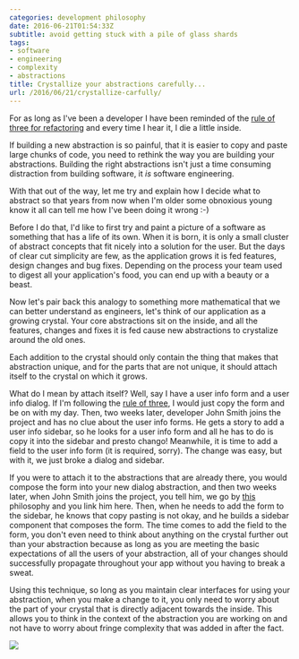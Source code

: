 ```yaml
---
categories: development philosophy
date: 2016-06-21T01:54:33Z
subtitle: avoid getting stuck with a pile of glass shards
tags:
- software
- engineering
- complexity
- abstractions
title: Crystallize your abstractions carefully...
url: /2016/06/21/crystallize-carfully/
---
```


For as long as I've been a developer I have been reminded of the [rule of three
for refactoring][rule-of-three] and every time I hear it, I die a little inside.

If building a new abstraction is so painful, that it is easier to copy and paste
large chunks of code, you need to rethink the way you are building your
abstractions. Building the right abstractions isn't just a time consuming
distraction from building software, it *is* software engineering.

With that out of the way, let me try and explain how I decide what to abstract
so that years from now when I'm older some obnoxious young know it all can tell
me how I've been doing it wrong :-)

Before I do that, I'd like to first try and paint a picture of a software
as something that has a life of its own. When it is born, it is only a small
cluster of abstract concepts that fit nicely into a solution for the user. But
the days of clear cut simplicity are few, as the application grows it is fed
features, design changes and bug fixes. Depending on the process your team used
to digest all your application's food, you can end up with a beauty or a beast.

Now let's pair back this analogy to something more mathematical that we can
better understand as engineers, let's think of our application as a growing
crystal. Your core abstractions sit on the inside, and all the features, changes
and fixes it is fed cause new abstractions to crystalize around the old ones.

Each addition to the crystal should only contain the thing that makes that
abstraction unique, and for the parts that are not unique, it should attach
itself to the crystal on which it grows.

What do I mean by attach itself? Well, say I have a user info form and a user
info dialog. If I'm following the [rule of three][rule-of-three], I would just
copy the form and be on with my day. Then, two weeks later, developer John Smith
joins the project and has no clue about the user info forms. He gets a story to
add a user info sidebar, so he looks for a user info form and all he has to do
is copy it into the sidebar and presto chango! Meanwhile, it is time to add a
field to the user info form (it is required, sorry). The change was easy, but
with it, we just broke a dialog and sidebar.

If you were to attach it to the abstractions that are already there, you would
compose the form into your new dialog abstraction, and then two weeks later,
when John Smith joins the project, you tell him, we go by [this](#) philosophy
and you link him here. Then, when he needs to add the form to the sidebar, he
knows that copy pasting is not okay, and he builds a sidebar component that
composes the form. The time comes to add the field to the form, you don't even
need to think about anything on the crystal further out than your abstraction
because as long as you are meeting the basic expectations of all the users of
your abstraction, all of your changes should successfully propagate throughout
your app without you having to break a sweat.

Using this technique, so long as you maintain clear interfaces for using your
abstraction, when you make a change to it, you only need to worry about the part
of your crystal that is directly adjacent towards the inside. This allows you to
think in the context of the abstraction you are working on and not have to worry
about fringe complexity that was added in after the fact.

![](https://images4.alphacoders.com/105/105864.jpg)

[rule-of-three]:https://en.wikipedia.org/wiki/Rule_of_three_(computer_programming)